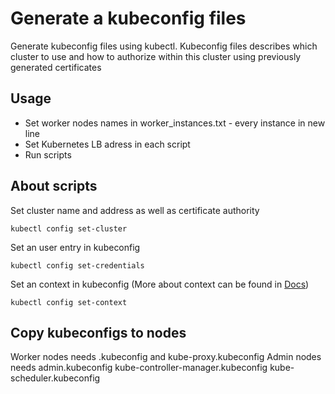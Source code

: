 # Generate a kubeconfig files

Generate kubeconfig files using kubectl.
Kubeconfig files describes which cluster to use and how to authorize within this cluster using previously generated certificates

## Usage 
 - Set worker nodes names in worker_instances.txt - every instance in new line
 - Set Kubernetes LB adress in each script
 - Run scripts

## About scripts
Set cluster name and address as well as certificate authority
```
kubectl config set-cluster
```

Set an user entry in kubeconfig
```
kubectl config set-credentials
```

Set an context in kubeconfig (More about context can be found in [Docs](https://kubernetes.io/docs/concepts/configuration/organize-cluster-access-kubeconfig/))
```
kubectl config set-context 
```

## Copy kubeconfigs to nodes
Worker nodes needs <worker-instance>.kubeconfig and kube-proxy.kubeconfig
Admin nodes needs admin.kubeconfig kube-controller-manager.kubeconfig kube-scheduler.kubeconfig